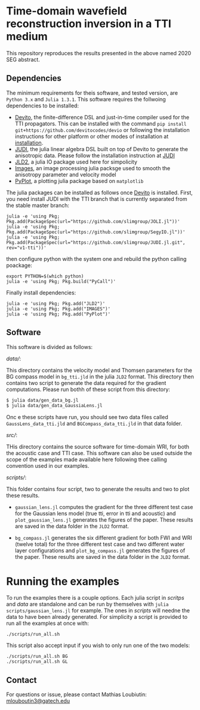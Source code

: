 # Time-domain wavefield reconstruction inversion in a TTI medium

This repository reproduces the results presented in the above named 2020 SEG abstract.


## Dependencies

The minimum requirements for theis software, and tested version, are `Python 3.x` and `Julia 1.3.1`.
This software requires the follwoing dependencies to be installed:

- [Devito], the finite-difference DSL and just-in-time compiler used for the TTI propagators. This can be installed with the command `pip install git+https://github.com/devitocodes/devio` or following the installation instructions for other platform or other modes of installation at [installation](http://devitocodes.github.io/devito/download.html).
- [JUDI], the julia linear algebra DSL built on top of Devito to generate the anisotropic data. Please follow the installation instruction at [JUDI]
- [JLD2], a julia IO package used here for simpolicity
- [Images], an image processing julia packsge used to smooth the anisotropy parameter and velocity model
- [PyPlot], a plotting julia package based on `matplotlib`


The julia packages can be installed as follows once [Devito] is installed.
First, you need install JUDI with the TTI branch that is currently separated from the stable master branch:

```
julia -e 'using Pkg; Pkg.add(PackageSpec(url="https://github.com/slimgroup/JOLI.jl"))'
julia -e 'using Pkg; Pkg.add(PackageSpec(url="https://github.com/slimgroup/SegyIO.jl"))'
julia -e 'using Pkg; Pkg.add(PackageSpec(url="https://github.com/slimgroup/JUDI.jl.git", rev="v1-tti"))'

```

then configure python with the system one and rebuild the python calling poackage:

```
export PYTHON=$(which python)
julia -e 'using Pkg; Pkg.build("PyCall")'
```

Finally install dependencies:

```
julia -e 'using Pkg; Pkg.add("JLD2")'
julia -e 'using Pkg; Pkg.add("IMAGES")'
julia -e 'using Pkg; Pkg.add("PyPlot")'
```

[Devito]:htttp;//github.com/devitocodes/devito
[JUDI]:http://github.com/slimgroup/JUDI.jl
[JLD2]:https://github.com/JuliaIO/JLD2.jl
[Images]:https://github.com/JuliaImages/Images.jl
[PyPlot]:https://github.com/JuliaPy/PyPlot.jl

## Software

This software is divided as follows:

*data/*:

 This directory contains  the velocity model and Thomsen parameters for the BG compass model in `bg_tti.jld` in the julia `JLD2` format. This directory then contains two script to generate the data required for the gradient computations. Please run bothh of these script from this directory:
```bash
$ julia data/gen_data_bg.jl
$ julia data/gen_data_GaussiaLens.jl
```

Onc e these scripts have run, you should see two data files called `GaussLens_data_tti.jld` and `BGCompass_data_tti.jld` in that data folder.

*src/*:

THis directory contains the source software for time-domain WRI, for both the acoustic case and TTI case. This software can also be used outside the scope of the examples made available here following thee calling convention used in our examples.

*scripts/*:

This folder contains four script, two to generate the results and two to plot these results.
- `gaussian_lens.jl` computes the gradient for the three different test case for the Gaussian lens model (true tti, error in tti and acoustic) and `plot_gaussian_lens.jl` generates the figures of the paper. These results are saved in the data folder in the `JLD2` format.

- `bg_compass.jl` generates the six different gradient for both FWI and WRI (twelve total) for the three different test case and two different water layer configurations and `plot_bg_compass.jl` generates the figures of the paper. These results are saved in the data folder in the `JLD2` format.


# Running the examples

To run the examples there is a couple options. Each julia script in *scritps* and *data* are standalone and can be run by themselves with `julia scripts/gaussian_lens.jl` for example. The ones in *scripts* will needne the data to have been already generated. For simplicity a script is provided to run all the examples at once with:

```
./scripts/run_all.sh

```

This script also accept input if you wish to only run one of the two models:

```
./scripts/run_all.sh BG
./scripts/run_all.sh GL
```


## Contact

For questions or issue, please contact Mathias Loubiutin: mlouboutin3@gatech.edu
